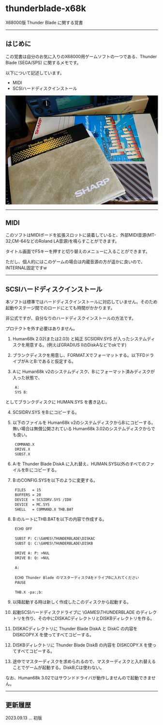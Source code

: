 # thunderblade-x68k

X68000版 Thunder Blade に関する覚書

---

## はじめに

この覚書は自分のお気に入りのX68000用ゲームソフトの一つである、Thunder Blade (SEGA/SPS) に関するメモです。

以下について記述しています。

* MIDI
* SCSIハードディスクインストール

<img src='images/thb1.jpeg'/>

---

## MIDI

このソフトはMIDIボードを拡張スロットに装着していると、外部MIDI音源(MT-32,CM-64などのRoland LA音源)を鳴らすことができます。

タイトル画面でF5キーを押すと切り替えのメニューに入ることができます。

ただし、個人的にはこのゲームの場合は内蔵音源の方が遥かに良いので、INTERNAL固定ですw

---

## SCSIハードディスクインストール

本ソフトは標準ではハードディスクインストールに対応していません。そのため起動やステージ間でのロードにとても時間がかかります。

非公式ですが、自分なりのハードディスクインストールの方法です。

プロテクトを外す必要はありません。

1. Human68k 2.02(または2.03) と純正 SCSIDRV.SYS が入ったシステムディスクを用意する。(例えばGRADIUS IIのDiskAなどでokです)
2. ブランクディスクを用意し、FORMAT.Xでフォーマットする。以下FDドライブがA:とB:であると仮定する。
3. A:に Human68k v2のシステムディスク、B:にフォーマット済みディスクが入った状態で、

        A:
        SYS B:

としてブランクディスクに HUMAN.SYS を書き込む。

4. SCSIDRV.SYS をB:にコピーする。
5. 以下のファイルを Human68k v2のシステムディスクからB:にコピーする。無い場合は無償公開されている Human68k 3.02のシステムディスクからでも良い。

        COMMAND.X
        DRIVE.X
        SUBST.X

6. A:を Thunder Blade DiskA に入れ替え、HUMAN.SYS以外のすべてのファイルをB:にコピーする。
7. B:のCONFIG.SYSを以下のように変更する。

        FILES   = 15
        BUFFERS = 20
        DEVICE  = SCSIDRV.SYS /ID0
        DEVICE  = MC.SYS
        SHELL   = COMMAND.X THB.BAT

8. B:のルートにTHB.BATを以下の内容で作成する。

        ECHO OFF

        SUBST P: C:\GAMES\THUNDERBLADE\DISKAC
        SUBST Q: C:\GAMES\THUNDERBLADE\DISKB

        DRIVE A: P: >NUL
        DRIVE B: Q: >NUL

        A:

        ECHO Thunder Blade のマスターディスクAをドライブ0に入れてください
        PAUSE

        THB.X -pa:;b:

9. 以降起動する時は新しく作成したこのディスクから起動する。

10. 起動SCSIハードディスクドライブに \GAMES\THUNDERBLADE のディレクトリを作り、その中にDISKACディレクトリとDISKBディレクトリを作る。
11. DISKACディレクトリに Thunder Blade DiskA と DiskC の内容を DISKCOPY.X を使ってすべてコピーする。
12. DISKBディレクトリに Thunder Blade DiskB の内容を DISKCOPY.X を使ってすべてコピーする。
13. 途中でマスターディスクを求められるので、マスターディスクと入れ替えることでゲームが起動する。DiskB,Cは使わない。

なお、Human68k 3.02ではサウンドドライバが動作しませんので起動できません。

---

## 更新履歴

2023.09.13 ... 初版
